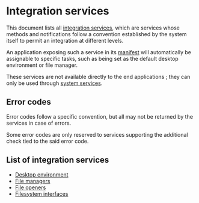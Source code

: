 # Integration services

This document lists all [integration services](../../services.md#types-of-services), which are services whose methods and notifications follow a convention established by the system itself to permit an integration at different levels.

An application exposing such a service in its [manifest](../../applications.md#application-manifest) will automatically be assignable to specific tasks, such as being set as the default desktop environment or file manager.

These services are not available directly to the end applications ; they can only be used through [system services](../../services/system/README.md).

## Error codes

Error codes follow a specific convention, but all may not be returned by the services in case of errors.

Some error codes are only reserved to services supporting the additional check tied to the said error code.

## List of integration services

* [Desktop environment](desktop-environments.md)
* [File managers](file-managers.md)
* [File openers](file-openers.md)
* [Filesystem interfaces](filesystem-interfaces.md)